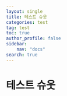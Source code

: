 ```yaml
---
layout: single
title: 테스트 슈웃
categories: test
tag: test
toc: true
author_profile: false 
sidebar:
    nav: "docs"
search: true
---
```


# 테스트 슈웃
